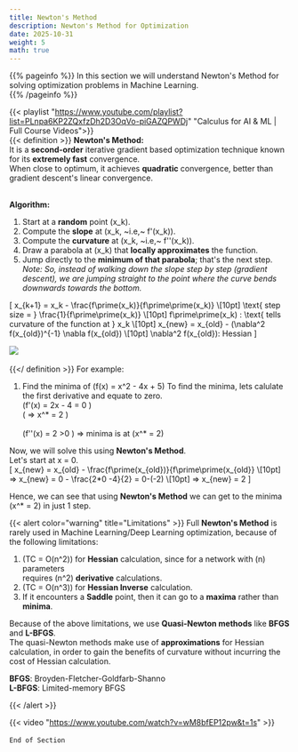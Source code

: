 ```yaml
---
title: Newton's Method
description: Newton's Method for Optimization
date: 2025-10-31
weight: 5
math: true
---
```


{{% pageinfo %}}
In this section we will understand Newton's Method for solving optimization problems in Machine Learning.<br>
{{% /pageinfo %}}

{{< playlist "https://www.youtube.com/playlist?list=PLnpa6KP2ZQxfzDh2D3OqVo-piGAZQPWDj" 
        "Calculus for AI & ML | Full Course Videos">}}
<br>
{{< definition >}}
**Newton's Method:** <br>
It is a **second-order** iterative gradient based optimization technique known for its **extremely fast** convergence. <br>
When close to optimum, it achieves **quadratic** convergence, better than gradient descent's linear convergence. 
<br><br>

**Algorithm:** <br>
1. Start at a **random** point \(x_k\).
2. Compute the **slope** at \(x_k, ~i.e,~ f'(x_k)\).
3. Compute the **curvature** at \(x_k, ~i.e,~ f''(x_k)\).
4. Draw a parabola at \(x_k\) that **locally approximates** the function.
5. Jump directly to the **minimum of that parabola**; that's the next step.
*Note: So, instead of walking down the slope step by step (gradient descent), we are jumping straight to the point
where the curve bends downwards towards the bottom.*

\[
x_{k+1} = x_k - \frac{f\prime(x_k)}{f\prime\prime(x_k)} \\[10pt]
\text{ step size = } \frac{1}{f\prime\prime(x_k)} \\[10pt]
f\prime\prime(x_k) : \text{ tells curvature of the function at } x_k \\[10pt]
x_{new} = x_{old} - (\nabla^2 f(x_{old})^{-1} \nabla f(x_{old}) \\[10pt]
\nabla^2 f(x_{old}): Hessian
\]
<br>

![](https://robosathi.com/images/calculus/optimization/newton_method.png)
<br><br>
{{</ definition >}}
For example: <br>
1. Find the minima of \(f(x) = x^2 - 4x + 5\)
To find the minima, lets calulate the first derivative and equate to zero. <br>
\(f'(x) = 2x - 4 = 0 \) <br>
\( => x^* = 2 \) <br><br>
\(f''(x) = 2 >0 \) => minima is at \(x^* = 2\)

Now, we will solve this using **Newton's Method**. <br>
Let's start at x = 0. <br>
\[ 
x_{new} = x_{old} - \frac{f\prime(x_{old})}{f\prime\prime(x_{old}} \\[10pt]
=> x_{new} = 0 - \frac{2*0 -4}{2} = 0-(-2) \\[10pt]
=> x_{new} = 2
\]

Hence, we can see that using **Newton's Method** we can get to the minima \(x^* = 2\) in just 1 step.
<br>

{{< alert color="warning" title="Limitations" >}}
Full **Newton's Method** is rarely used in Machine Learning/Deep Learning optimization, 
because of the following limitations: <br>
1. \(TC = O(n^2\)) for **Hessian** calculation, since for a network with \(n\) parameters <br>
requires \(n^2\) **derivative** calculations.
2. \(TC = O(n^3\)) for **Hessian Inverse** calculation.
3. If it encounters a **Saddle** point, then it can go to a **maxima** rather than **minima**.

Because of the above limitations, we use **Quasi-Newton methods** like **BFGS** and **L-BFGS**. <br>
The quasi-Newton methods make use of **approximations** for Hessian calculation, in order to gain the benefits 
of curvature without incurring the cost of Hessian calculation. <br>

**BFGS**: Broyden-Fletcher-Goldfarb-Shanno <br>
**L-BFGS**: Limited-memory BFGS <br>

{{< /alert >}}

{{< video "https://www.youtube.com/watch?v=wM8bfEP12pw&t=1s" >}}
<br><br>
```End of Section```